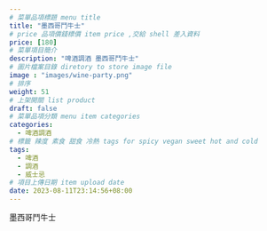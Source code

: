 ```yaml
---
# 菜單品項標題 menu title 
title: "墨西哥鬥牛士"
# price 品項價錢標價 item price ,交給 shell 差入資料
price: [180] 
# 菜單項目簡介 
description: "啤酒調酒 墨西哥鬥牛士"
# 圖片檔案目錄 diretory to store image file
image : "images/wine-party.png"
# 排序
weight: 51 
# 上架開關 list product 
draft: false
# 菜單品項分類 menu item categories 
categories:
  - 啤酒調酒 
# 標籤 辣度 素食 甜食 冷熱 tags for spicy vegan sweet hot and cold 
tags:
  - 啤酒
  - 調酒 
  - 威士忌
# 項目上傳日期 item upload date 
date: 2023-08-11T23:14:56+08:00
---
```


 墨西哥鬥牛士
